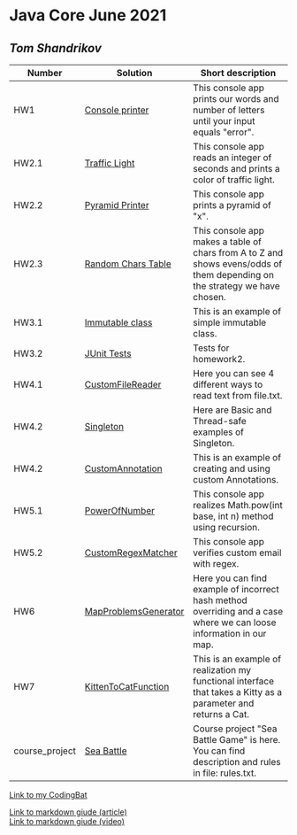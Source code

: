 # Java Core June 2021

## *Tom Shandrikov*

| Number | Solution  | Short description
| --- | --- | --- |
| HW1 | [Console printer](./src/main/java/homework_1) | This console app prints our words and number of letters until your input equals "error". |
| HW2.1 | [Traffic Light](./src/main/java/homework_2/traffic_light) | This console app reads an integer of seconds and prints a color of traffic light.|
| HW2.2 | [Pyramid Printer](./src/main/java/homework_2/pyramid_printer) | This console app prints a pyramid of "x". |
| HW2.3 | [Random Chars Table](./src/main/java/homework_2/random_chars_table) | This console app makes a table of chars from A to Z and shows evens/odds of them depending on the strategy we have chosen.  |
| HW3.1 | [Immutable class](./src/main/java/homework_3) | This is an example of simple immutable class.  |
| HW3.2 | [JUnit Tests](./src/test/java/homework_2) | Tests for homework2.  |
| HW4.1 | [CustomFileReader](./src/main/java/homework_4/customFileReader) | Here you can see 4 different ways to read text from file.txt.  |
| HW4.2 | [Singleton](./src/main/java/homework_4/singleton) | Here are Basic and Thread-safe examples of Singleton.  |
| HW4.2 | [CustomAnnotation](./src/main/java/homework_4/customAnnotation) | This is an example of creating and using custom Annotations.  |
| HW5.1 | [PowerOfNumber](./src/main/java/homework_5/powerOfNumber) | This console app realizes Math.pow(int base, int n) method using recursion.  |
| HW5.2 | [CustomRegexMatcher](./src/main/java/homework_5/customRegexMatcher) | This console app verifies custom email with regex.   |
| HW6 | [MapProblemsGenerator](./src/main/java/homework_6/mapProblemsGenerator) | Here you can find example of incorrect hash method overriding and a case where we can loose information in our map.  |
| HW7 | [KittenToCatFunction](./src/main/java/homework_7/kittenToCatFunction) | This is an example of realization my functional interface that takes a Kitty as a parameter and returns a Cat.  |
| course_project | [Sea Battle](./src/main/java/course_project/sea_battle) | Course project "Sea Battle Game" is here. You can find description and rules in file: rules.txt.  |

[Link to my CodingBat](https://codingbat.com/done?user=ashandrikov@gmail.com&tag=8115696431)

[Link to markdown giude (article)](https://github.com/adam-p/markdown-here/wiki/Markdown-Cheatsheet) <br/>
[Link to markdown giude (video)](https://www.youtube.com/watch?v=FFBTGdEMrQ4)

